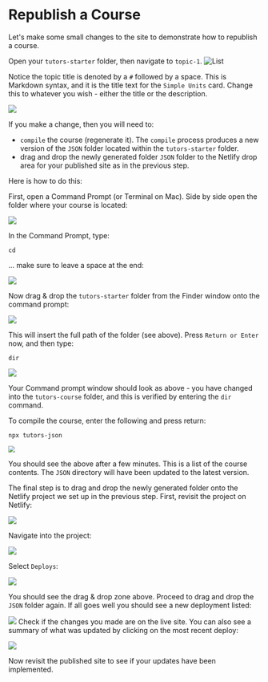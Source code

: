 # Republish a Course

Let's make some small changes to the site to demonstrate how to republish a course.

Open your `tutors-starter` folder, then navigate to `topic-1`.
![List](img/13x.png)

Notice the topic title is denoted by a `#` followed by a space. This is Markdown syntax, and it is the title text for the `Simple Units` card. Change this to whatever you wish - either the title or the description.

![](img/04x.png)

If you make a change, then you will need to:

-  `compile` the course (regenerate it). The `compile` process produces a new version of the  `JSON` folder located within the `tutors-starter` folder. 
- drag and drop the newly generated folder `JSON` folder to the Netlify drop area for your published site as in the previous step.  

Here is how to do this:

First, open a Command Prompt (or Terminal on Mac). Side by side open the folder where your course is located:

![](img/14x.png)

In the Command Prompt, type:

~~~
cd 
~~~

... make sure to leave a space at the end:

![](img/15x.png)

Now drag & drop the `tutors-starter` folder from the Finder window onto the command prompt:

![](img/16x.png)

This will insert the full path of the folder (see above). Press `Return or Enter` now, and then type:
 
 ~~~
 dir
 ~~~

![](img/17x.png)

Your Command prompt window should look as above - you have changed into the `tutors-course` folder, and this is verified by entering the `dir` command.

To compile the course, enter the following and press return:

~~~
npx tutors-json
~~~

<img src="img/18x.png" style="zoom:80%;" />

You should see the above after a few minutes. This is a list of the course contents. The `JSON` directory will have been updated to the latest version.

The final step is to drag and drop the newly generated folder onto the Netlify project we set up in the previous step. First, revisit the project on Netlify:

![](img/19x.png)

Navigate into the project:

![](img/20x.png)

Select `Deploys`:

![](img/21x.png)

You should see the drag & drop zone above. Proceed to drag and drop the `JSON` folder again. If all goes well you should see a new deployment listed:

![](img/22x.png) Check if the changes you made are on the live site. You can also see a summary of what was updated by clicking on the most recent deploy:

![](img/23x.png)

Now revisit the published site to see if your updates have been implemented.